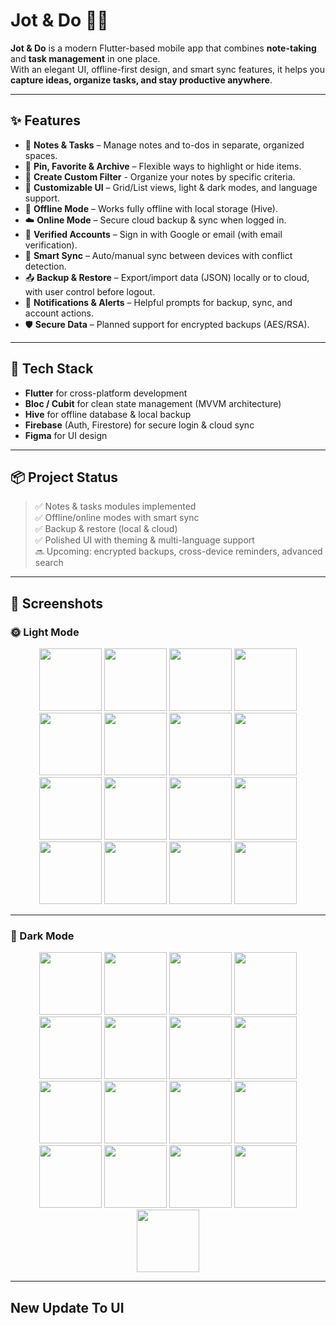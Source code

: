 # Jot & Do 📝✅

**Jot & Do** is a modern Flutter-based mobile app that combines **note-taking** and **task management** in one place.  
With an elegant UI, offline-first design, and smart sync features, it helps you **capture ideas, organize tasks, and stay productive anywhere**.

---

## ✨ Features

- 📝 **Notes & Tasks** – Manage notes and to-dos in separate, organized spaces.  
- 📌 **Pin, Favorite & Archive** – Flexible ways to highlight or hide items.  
- 🎨 **Create Custom Filter** - Organize your notes by specific criteria.
- 🎨 **Customizable UI** – Grid/List views, light & dark modes, and language support.  
- 💾 **Offline Mode** – Works fully offline with local storage (Hive).  
- ☁️ **Online Mode** – Secure cloud backup & sync when logged in.  
- 🔐 **Verified Accounts** – Sign in with Google or email (with email verification).  
- 🔄 **Smart Sync** – Auto/manual sync between devices with conflict detection.  
- 📤 **Backup & Restore** – Export/import data (JSON) locally or to cloud, with user control before logout.  
- 🚨 **Notifications & Alerts** – Helpful prompts for backup, sync, and account actions.  
- 🛡 **Secure Data** – Planned support for encrypted backups (AES/RSA).  

---

## 🚀 Tech Stack

- **Flutter** for cross-platform development  
- **Bloc / Cubit** for clean state management (MVVM architecture)  
- **Hive** for offline database & local backup  
- **Firebase** (Auth, Firestore) for secure login & cloud sync  
- **Figma** for UI design  

---

## 📦 Project Status

> ✅ Notes & tasks modules implemented  
> ✅ Offline/online modes with smart sync  
> ✅ Backup & restore (local & cloud)  
> ✅ Polished UI with theming & multi-language support  
> 🔜 Upcoming: encrypted backups, cross-device reminders, advanced search  

---

## 📸 Screenshots

### 🌞 Light Mode 
<div align="center">

<!-- SL Screens – ordered from SL1 → SL16 -->
<img src="https://github.com/user-attachments/assets/bc8324f8-e397-4da6-9818-8af83dedf658" width="100" />
<img src="https://github.com/user-attachments/assets/1b7c9b57-b0f5-486e-b1dc-4cfcbe47a8d2" width="100" />
<img src="https://github.com/user-attachments/assets/f7e56bef-4fb0-419d-ae77-b3f7662f6f9c" width="100" />
<img src="https://github.com/user-attachments/assets/5acc1e8b-66fa-47a3-b141-eb7813a0f6f4" width="100" />
<img src="https://github.com/user-attachments/assets/bf4fc5ac-6fa7-4b7f-a822-11164acf334c" width="100" />
<img src="https://github.com/user-attachments/assets/155ca432-05a6-44d6-afbb-d2809386a324" width="100" />
<img src="https://github.com/user-attachments/assets/c3973220-6ffb-4276-97a2-1cf5dbdb5d74" width="100" />
<img src="https://github.com/user-attachments/assets/2155238d-1936-4208-a0da-d8243c0ef43b" width="100" />
<img src="https://github.com/user-attachments/assets/415515ee-6064-44c5-aba7-2153318ce7de" width="100" />
<img src="https://github.com/user-attachments/assets/a78741b3-6792-43a3-a1ed-ff814669bd99" width="100" />
<img src="https://github.com/user-attachments/assets/44fc1480-a78e-4ec5-900a-2cf4c0f7a15e" width="100" />
<img src="https://github.com/user-attachments/assets/dab7257f-f450-4c22-8c97-0f56bc9b053f" width="100" />
<img src="https://github.com/user-attachments/assets/ef3d0416-6a31-408c-93e2-7626f2a3104e" width="100" />
<img src="https://github.com/user-attachments/assets/98ac4601-454d-468a-a69f-5659431b8241" width="100" />
<img src="https://github.com/user-attachments/assets/3bffb312-8be6-4821-bd0e-442ab7372f35" width="100" />
<img src="https://github.com/user-attachments/assets/e15ac6a7-3a50-411a-867a-3e3b95a9d49d" width="100" />

</div>

---

### 🌙 Dark Mode 
<div align="center">

<!-- SD Screens – ordered from SD1 → SD17 -->
<img src="https://github.com/user-attachments/assets/6490b9a1-c0ad-42ad-8c5d-e447e3982716" width="100" />
<img src="https://github.com/user-attachments/assets/c6357a45-ec70-4fb0-a9d9-aa853ef54a4b" width="100" />
<img src="https://github.com/user-attachments/assets/991eb1a3-22ce-4cfb-a918-38bf958b6c66" width="100" />
<img src="https://github.com/user-attachments/assets/0455c732-06c1-4ca2-9aaf-fe22c4c61916" width="100" />
<img src="https://github.com/user-attachments/assets/d27cfa6c-253d-4f0d-b4c0-d64a3f62dd1f" width="100" />
<img src="https://github.com/user-attachments/assets/d8c5f80a-d793-4d7f-9692-fe831cdf966a" width="100" />
<img src="https://github.com/user-attachments/assets/bee1b250-ccdc-4f54-85fe-d48a8324341a" width="100" />
<img src="https://github.com/user-attachments/assets/1844c123-70ae-47aa-9b2c-8accf86bfcd6" width="100" />
<img src="https://github.com/user-attachments/assets/2e7292c4-645c-441a-a65d-d7ff4232bba4" width="100" />
<img src="https://github.com/user-attachments/assets/04f67d9f-f1ed-48ab-ac07-ec3374fd862b" width="100" />
<img src="https://github.com/user-attachments/assets/ea227fa8-064a-4828-a09e-edc36e9049a2" width="100" />
<img src="https://github.com/user-attachments/assets/773f0bb5-803e-4754-9ef6-50dc93a5162f" width="100" />
<img src="https://github.com/user-attachments/assets/468928d0-6221-46d1-aaec-cda9acb0300b" width="100" />
<img src="https://github.com/user-attachments/assets/c98eacbf-77c6-4b53-8b62-9aea7185d34b" width="100" />
<img src="https://github.com/user-attachments/assets/5278d677-3c56-414e-90dd-eb4671c06f3a" width="100" />
<img src="https://github.com/user-attachments/assets/80290bac-1c48-4a87-9549-388989825e0c" width="100" />
<img src="https://github.com/user-attachments/assets/1fb09ffb-07ac-434b-bdd3-bc1f64eec1c9" width="100" />

</div>


---

## New Update To UI
